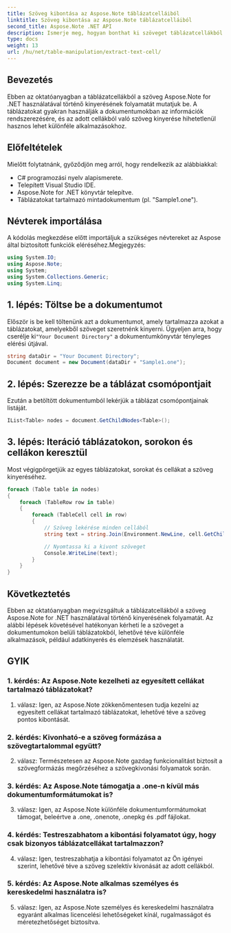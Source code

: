 ```yaml
---
title: Szöveg kibontása az Aspose.Note táblázatcelláiból
linktitle: Szöveg kibontása az Aspose.Note táblázatcelláiból
second_title: Aspose.Note .NET API
description: Ismerje meg, hogyan bonthat ki szöveget táblázatcellákból az Aspose.Note for .NET alkalmazásban. Fokozatmentesen fokozza dokumentumfeldolgozási képességeit.
type: docs
weight: 13
url: /hu/net/table-manipulation/extract-text-cell/
---
```

## Bevezetés

Ebben az oktatóanyagban a táblázatcellákból a szöveg Aspose.Note for .NET használatával történő kinyerésének folyamatát mutatjuk be. A táblázatokat gyakran használják a dokumentumokban az információk rendszerezésére, és az adott cellákból való szöveg kinyerése hihetetlenül hasznos lehet különféle alkalmazásokhoz.

## Előfeltételek

Mielőtt folytatnánk, győződjön meg arról, hogy rendelkezik az alábbiakkal:

- C# programozási nyelv alapismerete.
- Telepített Visual Studio IDE.
- Aspose.Note for .NET könyvtár telepítve.
- Táblázatokat tartalmazó mintadokumentum (pl. "Sample1.one").

## Névterek importálása

A kódolás megkezdése előtt importáljuk a szükséges névtereket az Aspose által biztosított funkciók eléréséhez.Megjegyzés:

```csharp
using System.IO;
using Aspose.Note;
using System;
using System.Collections.Generic;
using System.Linq;
```

## 1. lépés: Töltse be a dokumentumot

 Először is be kell töltenünk azt a dokumentumot, amely tartalmazza azokat a táblázatokat, amelyekből szöveget szeretnénk kinyerni. Ügyeljen arra, hogy cserélje ki`"Your Document Directory"` a dokumentumkönyvtár tényleges elérési útjával.

```csharp
string dataDir = "Your Document Directory";
Document document = new Document(dataDir + "Sample1.one");
```

## 2. lépés: Szerezze be a táblázat csomópontjait

Ezután a betöltött dokumentumból lekérjük a táblázat csomópontjainak listáját.

```csharp
IList<Table> nodes = document.GetChildNodes<Table>();
```

## 3. lépés: Iteráció táblázatokon, sorokon és cellákon keresztül

Most végigpörgetjük az egyes táblázatokat, sorokat és cellákat a szöveg kinyeréséhez.

```csharp
foreach (Table table in nodes)
{
    foreach (TableRow row in table)
    {
        foreach (TableCell cell in row)
        {
            // Szöveg lekérése minden cellából
            string text = string.Join(Environment.NewLine, cell.GetChildNodes<RichText>().Select(e => e.Text)) + Environment.NewLine;

            // Nyomtassa ki a kivont szöveget
            Console.WriteLine(text);
        }
    }
}
```

## Következtetés

Ebben az oktatóanyagban megvizsgáltuk a táblázatcellákból a szöveg Aspose.Note for .NET használatával történő kinyerésének folyamatát. Az alábbi lépések követésével hatékonyan kérheti le a szöveget a dokumentumokon belüli táblázatokból, lehetővé téve különféle alkalmazások, például adatkinyerés és elemzések használatát.

## GYIK

### 1. kérdés: Az Aspose.Note kezelheti az egyesített cellákat tartalmazó táblázatokat?

1. válasz: Igen, az Aspose.Note zökkenőmentesen tudja kezelni az egyesített cellákat tartalmazó táblázatokat, lehetővé téve a szöveg pontos kibontását.

### 2. kérdés: Kivonható-e a szöveg formázása a szövegtartalommal együtt?

2. válasz: Természetesen az Aspose.Note gazdag funkcionalitást biztosít a szövegformázás megőrzéséhez a szövegkivonási folyamatok során.

### 3. kérdés: Az Aspose.Note támogatja a .one-n kívül más dokumentumformátumokat is?

3. válasz: Igen, az Aspose.Note különféle dokumentumformátumokat támogat, beleértve a .one, .onenote, .onepkg és .pdf fájlokat.

### 4. kérdés: Testreszabhatom a kibontási folyamatot úgy, hogy csak bizonyos táblázatcellákat tartalmazzon?

4. válasz: Igen, testreszabhatja a kibontási folyamatot az Ön igényei szerint, lehetővé téve a szöveg szelektív kivonását az adott cellákból.

### 5. kérdés: Az Aspose.Note alkalmas személyes és kereskedelmi használatra is?

5. válasz: Igen, az Aspose.Note személyes és kereskedelmi használatra egyaránt alkalmas licencelési lehetőségeket kínál, rugalmasságot és méretezhetőséget biztosítva.
